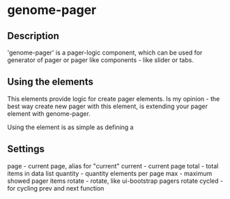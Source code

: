 genome-pager
================

## Description

'genome-pager' is a pager-logic component, which can be used for generator of pager or pager like components - like slider or tabs.


## Using the elements

This elements provide logic for create pager elements. Is my opinion - the best way create new pager with this element, is extending your pager element with genome-pager.

Using the element is as simple as defining a <genome-pager></genome-pager>


## Settings

page - current page, alias for "current"
current - current page
total - total items in data list
quantity - quantity elements per page
max - maximum showed pager items
rotate - rotate, like ui-bootstrap pagers rotate
cycled - for cycling prev and next function
